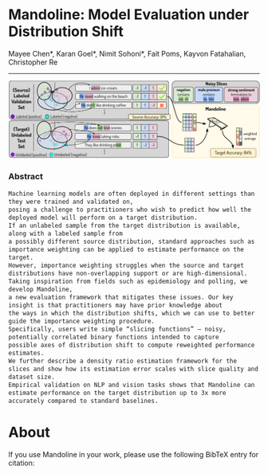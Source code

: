 # Mandoline: Model Evaluation under Distribution Shift

Mayee Chen*, Karan Goel*, Nimit Sohoni*, Fait Poms, Kayvon Fatahalian, Christopher Re

---

<img src="splash.pdf" alt="Mandoline splash figure.">


### Abstract
```
Machine learning models are often deployed in different settings than they were trained and validated on, 
posing a challenge to practitioners who wish to predict how well the deployed model will perform on a target distribution. 
If an unlabeled sample from the target distribution is available, along with a labeled sample from 
a possibly different source distribution, standard approaches such as importance weighting can be applied to estimate performance on the target. 
However, importance weighting struggles when the source and target distributions have non-overlapping support or are high-dimensional. 
Taking inspiration from fields such as epidemiology and polling, we develop Mandoline, 
a new evaluation framework that mitigates these issues. Our key insight is that practitioners may have prior knowledge about 
the ways in which the distribution shifts, which we can use to better guide the importance weighting procedure. 
Specifically, users write simple “slicing functions” — noisy, potentially correlated binary functions intended to capture 
possible axes of distribution shift to compute reweighted performance estimates. 
We further describe a density ratio estimation framework for the slices and show how its estimation error scales with slice quality and dataset size. 
Empirical validation on NLP and vision tasks shows that Mandoline can estimate performance on the target distribution up to 3x more accurately compared to standard baselines.
```

# About
If you use Mandoline in your work, please use the following BibTeX entry for citation:
```
```
